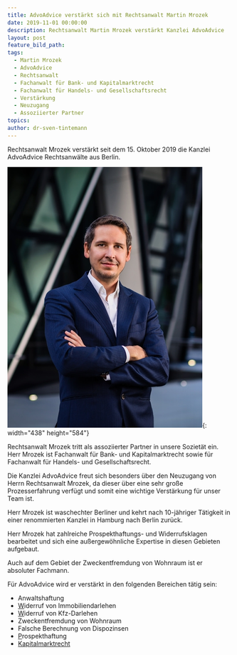 ```yaml
---
title: AdvoAdvice verstärkt sich mit Rechtsanwalt Martin Mrozek
date: 2019-11-01 00:00:00
description: Rechtsanwalt Martin Mrozek verstärkt Kanzlei AdvoAdvice
layout: post
feature_bild_path:
tags:
  - Martin Mrozek
  - AdvoAdvice
  - Rechtsanwalt
  - Fachanwalt für Bank- und Kapitalmarktrecht
  - Fachanwalt für Handels- und Gesellschaftsrecht
  - Verstärkung
  - Neuzugang
  - Assoziierter Partner
topics:
author: dr-sven-tintemann
---
```


Rechtsanwalt Mrozek verst&auml;rkt seit dem 15. Oktober 2019 die Kanzlei AdvoAdvice Rechtsanw&auml;lte aus Berlin.

![Mrozek - AdvoAdvice](/uploads/webp-net-resizeimage-min.jpg "Rechtsanwalt Martin Mrozek"){: width="438" height="584"}

Rechtsanwalt Mrozek tritt als assoziierter Partner in unsere Soziet&auml;t ein. Herr Mrozek ist Fachanwalt f&uuml;r Bank- und Kapitalmarktrecht sowie f&uuml;r Fachanwalt f&uuml;r Handels- und Gesellschaftsrecht.

Die Kanzlei AdvoAdvice freut sich besonders &uuml;ber den Neuzugang von Herrn Rechtsanwalt Mrozek, da dieser &uuml;ber eine sehr gro&szlig;e Prozesserfahrung verf&uuml;gt und somit eine wichtige Verst&auml;rkung f&uuml;r unser Team ist.

Herr Mrozek ist waschechter Berliner und kehrt nach 10-j&auml;hriger T&auml;tigkeit in einer renommierten Kanzlei in Hamburg nach Berlin zur&uuml;ck.

Herr Mrozek hat zahlreiche Prospekthaftungs- und Widerrufsklagen bearbeitet und sich eine au&szlig;ergewöhnliche Expertise in diesen Gebieten aufgebaut.&nbsp;

Auch auf dem Gebiet der Zweckentfremdung von Wohnraum ist er absoluter Fachmann.

F&uuml;r AdvoAdvice wird er verst&auml;rkt in den folgenden Bereichen t&auml;tig sein:&nbsp;

* Anwaltshaftung
* [W](https://advoadvice.de/themen/insolvenzrecht/)iderruf von Immobiliendarlehen
* [W](https://advoadvice.de/themen/insolvenzrecht/)iderruf von Kfz-Darlehen
* Zweckentfremdung von Wohnraum
* Falsche Berechnung von Dispozinsen
* [P](https://advoadvice.de/themen/datenschutz/)rospekthaftung
* [Kapitalmarktrecht](https://advoadvice.de/themen/bank-und-kapitalmarktrecht/#kapitalmarktrecht)